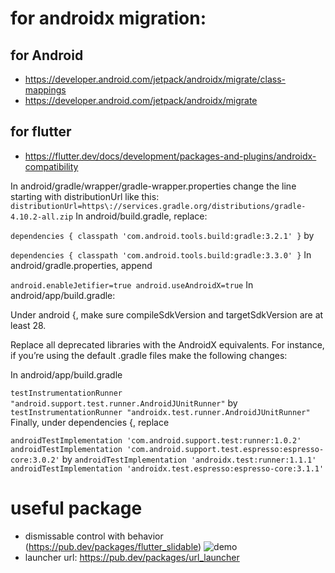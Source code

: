 
# for androidx migration:

## for Android
- https://developer.android.com/jetpack/androidx/migrate/class-mappings
- https://developer.android.com/jetpack/androidx/migrate

## for flutter
- https://flutter.dev/docs/development/packages-and-plugins/androidx-compatibility

In android/gradle/wrapper/gradle-wrapper.properties change the line starting with distributionUrl like this:
`distributionUrl=https\://services.gradle.org/distributions/gradle-4.10.2-all.zip`
In android/build.gradle, replace:

`dependencies {
    classpath 'com.android.tools.build:gradle:3.2.1'
}`
by


`dependencies {
    classpath 'com.android.tools.build:gradle:3.3.0'
}`
In android/gradle.properties, append

`android.enableJetifier=true
android.useAndroidX=true`
In android/app/build.gradle:

Under android {, make sure compileSdkVersion and targetSdkVersion are at least 28.

Replace all deprecated libraries with the AndroidX equivalents. For instance, if you’re using the default .gradle files make the following changes:

In android/app/build.gradle


`testInstrumentationRunner "android.support.test.runner.AndroidJUnitRunner"`
by
`testInstrumentationRunner "androidx.test.runner.AndroidJUnitRunner"`
Finally, under dependencies {, replace


`androidTestImplementation 'com.android.support.test:runner:1.0.2'
androidTestImplementation 'com.android.support.test.espresso:espresso-core:3.0.2'`
by
`androidTestImplementation 'androidx.test:runner:1.1.1'
androidTestImplementation 'androidx.test.espresso:espresso-core:3.1.1'`
# useful package
- dismissable control with behavior
(https://pub.dev/packages/flutter_slidable)
![demo](https://raw.githubusercontent.com/letsar/flutter_slidable/master/doc/images/slidable_overview.gif)
- launcher url:
https://pub.dev/packages/url_launcher


